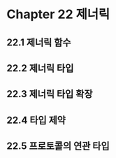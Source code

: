 # Chapter 22 제너릭

## 22.1 제너릭 함수
## 22.2 제너릭 타입
## 22.3 제너릭 타입 확장
## 22.4 타입 제약
## 22.5 프로토콜의 연관 타입
